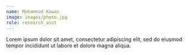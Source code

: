```yaml
---
name: Mohammad Kawas
image: images/photo.jpg
role: research_asst
---
```


Lorem ipsum dolor sit amet, consectetur adipiscing elit, sed do eiusmod tempor incididunt ut labore et dolore magna aliqua.
